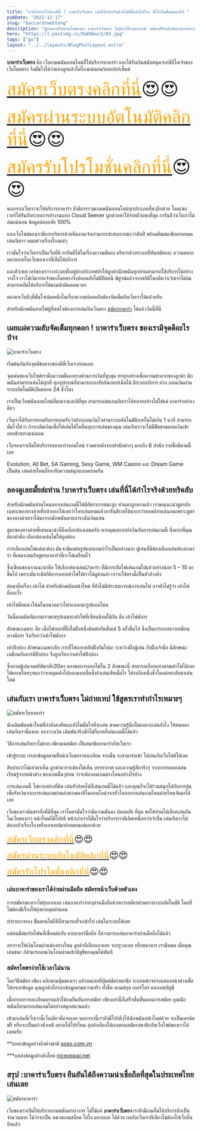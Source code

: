 ```yaml
---
title: "หวังโกยกำไรต้องที่นี่ ! บาคาร่าเว็บตรง เล่นได้จ่ายจริงฝากไม่มีขั้นต่ำไม่โกง มีโปรโมชั่นดีมอบให้ "
pubDate: "2022-12-17"
slug: "baccaratwebtong"
description: "ผู้เล่นสายไพ่ท่านใดมองหา บาคาร่าเว็บตรง ไม่มีค่าใช้จ่ายแรกเข้า สมัครฟรีรับสิทธิมากมายต้องที่นี่"
hero: "https://i.postimg.cc/DwD6mvc2/03.jpg"
tags: ["go"]
layout: "../../layouts/BlogPostLayout.astro"
---
```


**บาคาร่าเว็บตรง**  คือ เว็บเกมพนันออนไลน์ที่ให้บริการบาคาร่า และได้รับเงินสนับสนุนจากซีอีโอเจ้าของเว็บโดยตรง จึงมั่นใจได้ว่าแทงถูกแล้วไม่โกงแน่นอนร้อยเปอร์เซ็นต์ 

<font size= "7">[<span style="color:orange">สมัครเว็บตรงคลิกที่นี่</span>](https://nazavip.com/26174/t41626o2r59456244323y2m2l464p4)😍😍</font>

<font size= "7">[<span style="color:orange">สมัครผ่านระบบอัตโนมัติคลิกที่นี่</span>](https://nazavip.com/26174/t41626o2r59456244323y2m2l464p4)😍😍</font>

<font size= "7">[<span style="color:orange">สมัครรับโปรโมชั่นคลิกที่นี</span>่](https://nazavip.com/26174/t41626o2r59456244323y2m2l464p4)😍😍</font>



นอกจากเว็บเราจะให้บริการบาคาร่า ยังมีการรวมเกมพนันออนไลน์ทุกประเภทอื่นๆอีกด้วย โดนเซอเวอร์ได้รันกับระบบการทำงานแบบ Cloud Seever ผูกด้วยค่าใช้จ่ายตัวแพงที่สุด การันตีว่าเว็บเราไม่ล่มแน่นอน ข้อมูลปลอยภัย 100% 

และเว็บไซต์ของเรามีการบริหารด้วยทีมงานเจ้าเก่ามากรปะสบการณ์กว่าสิบปี พร้อมทีมสมาชิกครบหมด เล่นกับเรา หมดห่วงเรื่องโกงแน่ๆ

เรามั่นใจว่าเว็บเราเป็นเว็บที่ดี การันตีได้ในเรื่องความมั่นคง บริหารด้วยระบบที่ทันสมัยและ ความหลากหลายภายในเว็บของเราที่เปิดให้บริการ 

และตัวเซอเวอร์ของเราวางระบบตั้งอยู่ต่างประเทศทำให้ลูกค้านักพนันทุกท่านสามารถใช้บริการได้อย่างวางใจ เราได้เงินจากเจ้าของโดยตรงจึงปลอดภัยไม่มีปิดหนี พิสูจน์แล้วจากสถิติในอดีตว่าเว้บเราไม่ล่ม สามารถเปิดให้บริการได้ตามปกติตลอดเวลา

มองหาเว็บดีๆที่มั่นใจเน้นหนักในเรื่องความปลอดภับต้องจัดเต็มกับเว็บเราได้แล้วครับ


สำหรับนักพนันสายไพ่ผู้ที่สนใจต้องการเล่นกับเว็บตรง [สมัครบาคาร่า](registerbaccarat) ได้แล้ววันนี้ที่นี่ 






## เผยแผ่ความลับจัดเต็มทุกดอก ! บาคาร่าเว็บตรง ของเรามีจุดดีอะไรบ้าง




![บาคาร่าเว็บตรง](https://i.postimg.cc/DwD6mvc2/03.jpg)

เริ่มต้นกันกับจุดดีข้อแรกของดีที่เว็บเราก่อนเลย

จุดเด่นของเว็บไซต์เราคือความมั่นคงทางด้านการเงินที่สูงสุด ทำทุกอย่างเพื่อความสะดวกของลูกค้า นักพนันสามารถเล่นได้ทุกที่ ทุกอุปกรณ์ที่สามารถรองรับอินเทอร์เน็ตได้ มีระบบบริการ ฝาก ถอนเงินผ่านระบบอัตโนมัติเปิดตลอด 24 ชั่วโมง 

 

เราเป็นเว็บพนันออนไลน์ที่มาแรงและดีที่สุด สามารถเล่นเกมกับเราได้หลายอย่างไม่ใช่แค่ บาคาร่าอย่าเงดียว

เว็บเราได้รับการยอมรับการยอมรับว่าฝากถอนเงินไวผ่านระบบอัตโนมัติภายในไม่เกิน 1 นาที สามารถมั่นใจได้ว่า ถ้าจะเติมเงินเพื่อให้เล่นได้ไหลื่นทุกการเล่นของคุณ เล่นกับเราจะไม่มีฟีลขาดตอนเงินเข้าออกช้าอย่างแน่นอน

เว็บจองเราเปิดให้บริการบบาคาร่าออนไลน์ รวมค่ายดังจากสำนักต่างๆ มากถึง 6 สำนัก รายชื่อมีตามนี้เลย

 Evolution, All Bet, SA Gaming, Sexy Game, WM Casino และ Dream Game เป็นต้น เล่นค่ายไหนก็รองรับความสนุกแบบครบครัน

## ลองดูเลยมั้ยล่ะท่าน !บาคาร่าเว็บตรง เล่นที่นี่ได้กำไรจริงด้วยทริคลับ


สำหรับนักพนันท่านไหนอยากเล่นเกมนี้ให้มีอัตราการชนะสูง ท่านมาถูกทางแล้ว เราขอแนะนำสูตรลับเฉพาะของทางค่ายที่กล้าบอกได้เลยว่าใครเล่นตามแล้วการันตีรายได้มากกว่ายอดฝากแน่นอนเพราะสูตรของทางค่ายเราได้มาจากนักพนันสายบาระดับเงินแสน

สูตรของทางค่ายที่เขาแนะนำก็คือเลือกห้องเล่นครับ หากคุณอยากทำเงินกับการเล่นเกมนี้  สิ่งแรกที่คุณต้องทำคือ เลือกห้องเล่นไพ่ให้ถูกต้อง 

การเลือกเล่นไพ่แต่ละห้อง มันจะมีผลต่อรูปแบบเกมกำไรเป็นอย่างมาก ผู้เล่นที่ดีต้องเลือกเล่นห้องบาคาร่า ที่เหมาะสมกับสูตรบาคาร่าที่เราได้เตรียมไว้

ซึ่งเซียนของเราแนะนำคือ ให้เลือกห้องเล่นUาคาร่า ที่มีการเปิดไพ่เล่นเกมไปแล้วอย่างน้อย 5 – 10 ตาขึ้นไป เพราะมันจะมีสถิติการออกเค้าไพ่ให้เราได้ดูด้านล่า  เราจะใช้ตรงนี้เป็นตัวอ้างอิง

ต่อมาคือเรื่อง เค้าไพ่ สำหรับนักพนันหน้าใหม่ ที่ยังไม่มีประสบการณ์การเล่นไพ่ อาจยังไม่รู้ว่า เค้าไพ่ คืออะไร 

เค้าไพ่คือแนวโน้มในอนาคตว่าไพ่จะออกมารูปแบบไหน

วันนี้แอดมินทีมงานเราขอสรุปเฉพาะเค้าไพ่ที่เซียนนิยมใช้กัน คือ เค้าไพ่มังกร

ลักษณะเฉพาะ คือ เมื่อไพ่ออกที่ฝั่งใดฝั่งหนึ่งติดต่อกันตั้งแต่ 5 ครั้งขึ้นไป ซึ่งเป็นการออกยาวเหมือนหางมังกร จึงเรียกว่าเค้าไพ่มังกร 

เค้าปิงปอง ลักษณะเฉพาะคือ การที่ไพ่ออกสลับฝั่งกันไปมา ระหว่างฝั่งผู้เล่น กับฝั่งเจ้ามือ มีลักษณะเหมือนกับการตีปิงปอง จึงถูกเรียกว่าเค้าไพ่ปิงปอง 

ซึ่งหากผู้เล่นจดสถิติมาสัก30ตา ลองพบการออกไพ่ใน 2 ลักษณะนี้ สามารถเลือกแทงตามเค้าไพ่ได้เลย ให้แทงเรื่อยๆจนกว่าจะหลุดเค้าไปออกแบบอื่นซึ่งถ้าเล่นเสียเมื่อไร ให้รออีกหนึ่งชั่วโมงค่อยกลับมาเล่นใหม่

## เล่นกับเรา บาคาร่าเว็บตรง ไม่ถ่ายเทป ใช้สูตรเราทำกำไรเหมาะๆ 

![สมัครเว็บบาคาร่า](https://i.postimg.cc/FsrDBnRQ/02.jpg)


นักเดิมพันหน้าใหม่ที่กำลังสงสัยและยังไม่มั่นใจที่จะเล่น ขาดความรู้นึกไม่ออกจะเล่นยังไง ให้ทดลองเล่นกับเรานี่แหละ ลองวางเงิน เดิมพันจริงสักไม่กี่บาทก็เล่นเกมนี้ได้แล้ว

วิธีการเล่นกับเราไม่ยาก เพียงแค่สมัคร เป็นสมาชิกบาคาร่ากับเว็บเรา 

เข้าสู่ระบบ กรอกข้อมูลตามที่หน้าเว็บขอรายละเอียด จากนั้น จะสามารถเข้า ไปเล่นกับเว็บไซต์ได้เลย 

สิบปากว่าไม่เท่าตาเห็น ลูกค้าควรจะต้องได้เห็น  บรรยากาศ และความรู้สึกจริงๆ จากการทดลองเล่น เรียนรู้จากหน้าต่าง ของเกมนั้นๆก่อน ว่าจะต้องกดเกมตรงไหนอย่างไรบ้าง

 

การเล่นเกมนี้ ไม่ยากอย่างที่คิด เล่นหัวก้อยได้ก็เล่นเกมนี้ได้แล้ว และคุณก็จะได้ร่วมสนุกไปกับการลุ้นเพื่อรับเงินจากการเล่นเกมผ่านค่ายเกมคาสิโนออนไลน์จากทั่วโลกอยากเล่นเกมไหนค่ายไหนจัดมาได้เลย

 

เว็บของเราคัดสรรสิ่งที่ดีที่สุด เราโคตรมั่นใจว่ามีความมั่นคง ปลอดภัย ที่สุด ขอให้ท่านได้เลือกเล่นกันในเว็บของเรา หน้าใหม่ก็มีโปรดี หน้าเก่าเราก็มั่นใจว่าบริการเราดีเลิศเหนือกว่าเจ้าอื่น
เล่นกับเราไม่ต้องกลัวเรื่องโกงหรือเอาเทปมาถ่ายตอนเล่นบาด้วย 

<font size= "5">[<span style="color:orange">สมัครเว็บตรงคลิกที่นี่</span>](https://nazavip.com/26174/t41626o2r59456244323y2m2l464p4)😍😍</font>

<font size= "5">[<span style="color:orange">สมัครผ่านระบบอัตโนมัติคลิกที่นี่</span>](https://nazavip.com/26174/t41626o2r59456244323y2m2l464p4)😍😍</font>

<font size= "5">[<span style="color:orange">สมัครรับโปรโมชั่นคลิกที่นี</span>่](https://nazavip.com/26174/t41626o2r59456244323y2m2l464p4)😍😍</font>

 
### เล่นบาคาร่าของเราได้ง่ายผ่านมือถือ สมัครหน้าเว็บด้วยตัวเอง


การสมัครของเราไม่ยุ่งยากเลย  เล่นบาคาร่าง่ายๆผ่านมือถือด้วยการสมัครผ่านทางระบบอัตโนมัติ โดยที่ไม่ต้องมีเรื่องให้ยุ่งยากคุยผ่านคน

ทำรายการเอง ขั้นตอนไม่กี่ทีก็สามารถที่จะเข้าไป เล่นในระบบได้เลย 

แค่คนมีสมาร์ทโฟนที่เชื่อมต่อกับ แบบเบอร์มือถือ ก็สวามารถเล่นบาคาร่าผ่านมือถือได้แล้ว 

อยากจะให้เงินโอนผ่านช่องทางไหน ลูกค้าก็เลือกเองเลย จะทรูวอเลท หรือธนาคาร เรามีหมด เมื่อคุณเล่นชนะ ก้สามารถอนเงินโอนผ่านเข้าบัญชีของคุณได้ทันที 

### สมัครโคตรง่ายใช้เวลาไม่นาน

โดยวิธีสมัคร เพียง คลิกตามปุ่มของเรา แล้วกดเลยที่ปุ่มสมัครสมาชิก ระบบหน้าจอจะแสดงหน้าต่างเพื่อให้กรอกข้อมูล  คุณลูกค้าก็กรอกข้อมูลตามความจริง ทั้งชื่อ-นามสกุล เบอร์โทร และเลขบัญชี

เมื่อกรอกรายละเอียดครบแล้วให้กดยืนยันการสมัคร เพียงเท่านี้ก็เสร็จสิ้นขั้นตอนการสมัคร คุณนักพนันก็สามารถเล่นเกมได้อย่างสนุกสนานแล้ว

 

เข้ามาเล่นที่เว็บเรานี้เว็บเดียวคือจบเลย นอกจากนี้เรายังมีโปรดีๆให้นักพนันหน้าใหม่ด้วย จะเป็นเครดิตฟรี หรือจะเป็นแก้วน้ำเยติ อยากได้โปรไหน ลุกค้าเลือกได้เองตอนสมัครสมาชิกกับเว็บไซต์ของเราได้เลยครับ

**แหล่งข้อมูลอ้างอิงต่างชาติ [xoso.com.vn](https://xoso.com.vn/)

***แหล่งข้อมูลอ้างอิงไทย [niceoppai.net](https://www.niceoppai.net/)





## สรุป :บาคาร่าเว็บตรง ยืนยันได้ถึงความน่าเชื่อถือที่สุดในประเทศไทย เล่นเลย

![สมัครบาคาร่า](https://i.postimg.cc/XY33mW5Y/01.jpg)

เว็บของเราเปิดให้บริการเกมพนันครบวงจร ไม่ใช่แค่ ***บาคาร่าเว็บตรง*** เรายังมีเกมอื่นให้บริการอีกเป็นจำนวนมาก ไม่ว่าจะเป็น หมวดเกมสล็อต  ไฮโล แทงบอล ได้ด้วย กดกับเว็บเราทีเดียวไม่ต้องไปเว็บอื่นอีกแล้ว

